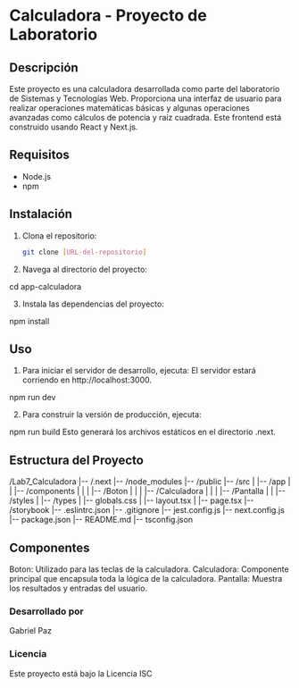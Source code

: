 # Calculadora - Proyecto de Laboratorio

## Descripción
Este proyecto es una calculadora desarrollada como parte del laboratorio de Sistemas y Tecnologías Web. Proporciona una interfaz de usuario para realizar operaciones matemáticas básicas y algunas operaciones avanzadas como cálculos de potencia y raíz cuadrada. Este frontend está construido usando React y Next.js.

## Requisitos
- Node.js
- npm

## Instalación
1. Clona el repositorio:
   ```bash
   git clone [URL-del-repositorio]

2. Navega al directorio del proyecto:

cd app-calculadora

3. Instala las dependencias del proyecto:

npm install

## Uso
1. Para iniciar el servidor de desarrollo, ejecuta:
El servidor estará corriendo en http://localhost:3000.

npm run dev

2. Para construir la versión de producción, ejecuta:

npm run build
Esto generará los archivos estáticos en el directorio .next.

## Estructura del Proyecto

/Lab7_Calculadora
|-- /.next
|-- /node_modules
|-- /public
|-- /src
|   |-- /app
|   |   |-- /components
|   |   |   |-- /Boton
|   |   |   |-- /Calculadora
|   |   |   |-- /Pantalla
|   |   |-- /styles
|   |-- /types
|   |-- globals.css
|   |-- layout.tsx
|   |-- page.tsx
|-- /storybook
|-- .eslintrc.json
|-- .gitignore
|-- jest.config.js
|-- next.config.js
|-- package.json
|-- README.md
|-- tsconfig.json

## Componentes
Boton: Utilizado para las teclas de la calculadora.
Calculadora: Componente principal que encapsula toda la lógica de la calculadora.
Pantalla: Muestra los resultados y entradas del usuario.

### Desarrollado por
Gabriel Paz

### Licencia
Este proyecto está bajo la Licencia ISC
